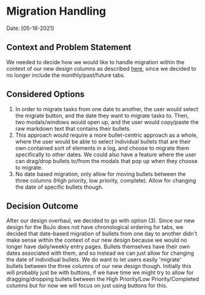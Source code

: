 # Migration Handling
Date: [05-16-2021]

## Context and Problem Statement
We needed to decide how we would like to handle migration within the context of our new design columns as described [here](051621-Bujo-Overviews.md), since we decided to no longer include the monthly/past/future tabs. 

## Considered Options
1. In order to migrate tasks from one date to another, the user would select the migrate button, and the date they want to migrate tasks to. Then, two modals/windows would open up, and the user would copy/paste the raw markdown text that contains their bullets. 
2. This approach would require a more bullet-centric approach as a whole, where the user would be able to select individual bullets that are their own contained sort of elements in a log, and choose to migrate them specifically to other dates. We could also have a feature where the user can drag/drop bullets to/from the modals that pop up when they choose to migrate. 
3. No date based migration, only allow for moving bullets between the three columns (High priority, low priority, complete). Allow for changing the date of specific bullets though.

## Decision Outcome
After our design overhaul, we decided to go with option (3). Since our new design for the BuJo does not have chronological ordering for tabs, we decided that date-based migration of bullets from one day to another didn't make sense within the context of our new design because we would no longer have daily/weekly entry pages. Bullets themselves have their own dates associated with them, and so instead we can just allow for changing the date of individiual bullets. We do want to let users easily 'migrate' bullets between the three columns of our new design though. Initially this will probably just be with buttons, if we have time we might try to allow for dragging/dropping bullets between the High Priority/Low Priority/Completed columns but for now we will focus on just using buttons for this. 